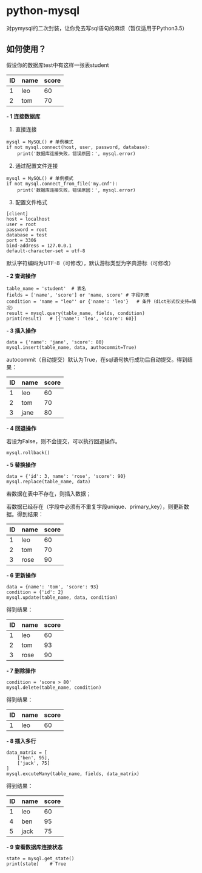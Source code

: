 # python-mysql
对pymysql的二次封装，让你免去写sql语句的麻烦（暂仅适用于Python3.5）

## 如何使用？
假设你的数据库test中有这样一张表student

ID | name | score
---|---|---
1 | leo | 60 
2 | tom | 70


**- 1 连接数据库**
1. 直接连接
```
mysql = MySQL() # 单例模式
if not mysql.connect(host, user, password, database):
    print('数据库连接失败，错误原因：', mysql.error)

```
2. 通过配置文件连接
```
mysql = MySQL() # 单例模式
if not mysql.connect_from_file('my.cnf'):
    print('数据库连接失败，错误原因：', mysql.error)

```
3. 配置文件格式

```
[client]
host = localhost
user = root
password = root
database = test
port = 3306
bind-address = 127.0.0.1
default-character-set = utf-8
```
默认字符编码为UTF-8（可修改），默认游标类型为字典游标（可修改）

**- 2 查询操作**

```
table_name = 'student'  # 表名
fields = ['name', 'score'] or 'name, score' # 字段列表
condition = 'name = "leo"' or {'name': 'leo'}   # 条件（dict形式仅支持=情况）
result = mysql.query(table_name, fields, condition)
print(result)   # [{'name': 'leo', 'score': 60}]
```

**- 3 插入操作**

```
data = {'name': 'jane', 'score': 80}
mysql.insert(table_name, data, authocommit=True)
```
autocommit（自动提交）默认为True，在sql语句执行成功后自动提交。得到结果：

ID | name | score
---|---|---
1 | leo | 60 
2 | tom | 70
3 | jane | 80

**- 4 回退操作**

若设为False，则不会提交，可以执行回退操作。

```
mysql.rollback()
```

**- 5 替换操作**

```
data = {'id': 3, name': 'rose', 'score': 90}
mysql.replace(table_name, data)
```

若数据在表中不存在，则插入数据；

若数据已经存在（字段中必须有不重复字段unique、primary_key），则更新数据。得到结果：

ID | name | score
---|---|---
1 | leo | 60 
2 | tom | 70
3 | rose | 90


**- 6 更新操作**

```
data = {name': 'tom', 'score': 93}
condition = {'id': 2}
mysql.update(table_name, data, condition)
```
得到结果：

ID | name | score
---|---|---
1 | leo | 60
2 | tom | 93
3 | rose | 90

**- 7 删除操作**

```
condition = 'score > 80'
mysql.delete(table_name, condition)
```
得到结果：

ID | name | score
---|---|---
1 | leo | 60 

**- 8 插入多行**
```
data_matrix = [
    ['ben', 95],
    ['jack', 75]
]
mysql.excuteMany(table_name, fields, data_matrix)
```

得到结果：

ID | name | score
---|---|---
1 | leo | 60 
4 | ben | 95
5 | jack | 75

**- 9 查看数据库连接状态**

```
state = mysql.get_state()
print(state)    # True
```




